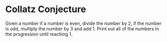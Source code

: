 # Collatz Conjecture

Given a number if a number is even, divide the number by 2, if the number is odd, multiply the number by 3 and add 1. Print out all of the numbers in the progression until reaching 1.
